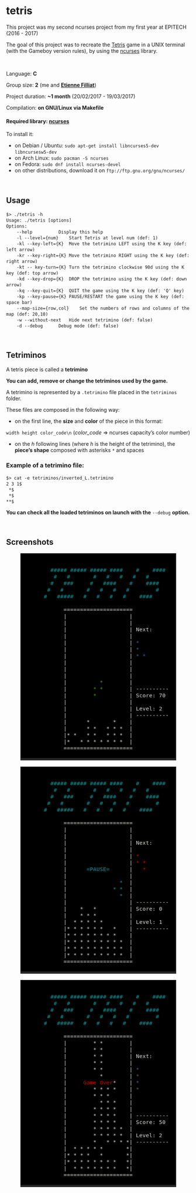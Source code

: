 # tetris

This project was my second ncurses project from my first year at EPITECH (2016 - 2017)

The goal of this project was to recreate the [Tetris](https://fr.wikipedia.org/wiki/Tetris) game in a UNIX terminal (with the Gameboy version rules), by using the [ncurses](https://www.gnu.org/software/ncurses/) library.

<br>

Language: **C**

Group size: **2** (me and [**Etienne Filliat**](https://github.com/etiennefilliat))

Project duration: **~1 month** (20/02/2017 - 19/03/2017)

Compilation: **on GNU/Linux via Makefile**

#### Required library: [ncurses](https://www.gnu.org/software/ncurses/)

To install it:

* on Debian / Ubuntu: `sudo apt-get install libncurses5-dev libncursesw5-dev`
* on Arch Linux: `sudo pacman -S ncurses`
* on Fedora: `sudo dnf install ncurses-devel`
* on other distributions, download it on `ftp://ftp.gnu.org/gnu/ncurses/`

<br>

## Usage

```
$> ./tetris -h   
Usage: ./tetris [options]
Options:
	--help			Display this help
	-l --level={num}	Start Tetris at level num (def: 1)
	-kl --key-left={K}	Move the tetrimino LEFT using the K key (def: left arrow)
	-kr --key-right={K}	Move the tetrimino RIGHT using the K key (def: right arrow)
	-kt -- key-turn={K}	Turn the tetrimino clockwise 90d using the K key (def: top arrow)
	-kd --key-drop={K}	DROP the tetrimino using the K key (def: down arrow)
	-kq --key-quit={K}	QUIT the game using the K key (def: 'Q' key)
	-kp --key-pause={K}	PAUSE/RESTART the game using the K key (def: space bar)
	--map-size={row,col}	Set the numbers of rows and columns of the map (def: 20,10)
	-w --without-next	Hide next tetrimino (def: false)
	-d --debug		Debug mode (def: false)
```

<br>

## Tetriminos

A tetris piece is called a **tetrimino**

**You can add, remove or change the tetriminos used by the game.**

A tetrimino is represented by a `.tetrimino` file placed in the `tetriminos` folder.

These files are composed in the following way:
* on the first line, the **size** and **color** of the piece in this format:

`width height color_code\n` (_color_code_ => ncurses capacity’s color number)

* on the _h_ following lines (where _h_ is the height of the tetrimino), the **piece’s shape** composed with asterisks `*` and spaces

### Example of a tetrimino file:

```
$> cat -e tetriminos/inverted_L.tetrimino
2 3 1$
 *$
 *$
**$
```

**You can check all the loaded tetriminos on launch with the** `--debug` **option.**

<br>

## Screenshots

<p align="center">
  <img src="screenshots/screenshot1.png"/>
</p>
<p align="center">
  <img src="screenshots/screenshot2.png"/>
</p>
<p align="center">
  <img src="screenshots/screenshot3.png"/>
</p>


